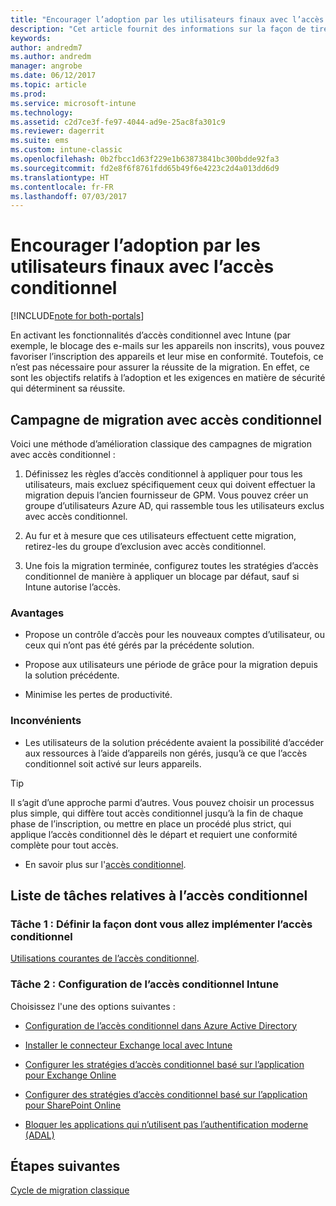 ```yaml
---
title: "Encourager l’adoption par les utilisateurs finaux avec l’accès conditionnel"
description: "Cet article fournit des informations sur la façon de tirer parti de l’accès conditionnel pour permettre l’inscription d’appareils auprès de Microsoft Intune."
keywords: 
author: andredm7
ms.author: andredm
manager: angrobe
ms.date: 06/12/2017
ms.topic: article
ms.prod: 
ms.service: microsoft-intune
ms.technology: 
ms.assetid: c2d7ce3f-fe97-4044-ad9e-25ac8fa301c9
ms.reviewer: dagerrit
ms.suite: ems
ms.custom: intune-classic
ms.openlocfilehash: 0b2fbcc1d63f229e1b63873841bc300bdde92fa3
ms.sourcegitcommit: fd2e8f6f8761fdd65b49f6e4223c2d4a013dd6d9
ms.translationtype: HT
ms.contentlocale: fr-FR
ms.lasthandoff: 07/03/2017
---
```

# <a name="drive-end-user-adoption-with-conditional-access"></a>Encourager l’adoption par les utilisateurs finaux avec l’accès conditionnel

[!INCLUDE[note for both-portals](./includes/note-for-both-portals.md)]

En activant les fonctionnalités d’accès conditionnel avec Intune (par exemple, le blocage des e-mails sur les appareils non inscrits), vous pouvez favoriser l’inscription des appareils et leur mise en conformité. Toutefois, ce n’est pas nécessaire pour assurer la réussite de la migration. En effet, ce sont les objectifs relatifs à l’adoption et les exigences en matière de sécurité qui déterminent sa réussite.

## <a name="migration-campaign-with-conditional-access"></a>Campagne de migration avec accès conditionnel

Voici une méthode d’amélioration classique des campagnes de migration avec accès conditionnel :

1.  Définissez les règles d’accès conditionnel à appliquer pour tous les utilisateurs, mais excluez spécifiquement ceux qui doivent effectuer la migration depuis l’ancien fournisseur de GPM. Vous pouvez créer un groupe d’utilisateurs Azure AD, qui rassemble tous les utilisateurs exclus avec accès conditionnel.

2.  Au fur et à mesure que ces utilisateurs effectuent cette migration, retirez-les du groupe d’exclusion avec accès conditionnel.

3.  Une fois la migration terminée, configurez toutes les stratégies d’accès conditionnel de manière à appliquer un blocage par défaut, sauf si Intune autorise l’accès.

### <a name="advantages"></a>Avantages

-   Propose un contrôle d’accès pour les nouveaux comptes d’utilisateur, ou ceux qui n’ont pas été gérés par la précédente solution.

-   Propose aux utilisateurs une période de grâce pour la migration depuis la solution précédente.

-   Minimise les pertes de productivité.

### <a name="disadvantages"></a>Inconvénients

-   Les utilisateurs de la solution précédente avaient la possibilité d’accéder aux ressources à l’aide d’appareils non gérés, jusqu’à ce que l’accès conditionnel soit activé sur leurs appareils.

> [!TIP]
> Il s’agit d’une approche parmi d’autres. Vous pouvez choisir un processus plus simple, qui diffère tout accès conditionnel jusqu’à la fin de chaque phase de l’inscription, ou mettre en place un procédé plus strict, qui applique l’accès conditionnel dès le départ et requiert une conformité complète pour tout accès.

-   En savoir plus sur l'[accès conditionnel](/intune/conditional-access).

## <a name="task-list-for-conditional-access"></a>Liste de tâches relatives à l’accès conditionnel

### <a name="task-1-decide-how-you-are-going-to-implement-conditional-access"></a>Tâche 1 : Définir la façon dont vous allez implémenter l’accès conditionnel

[Utilisations courantes de l’accès conditionnel](/intune/conditional-access-intune-common-ways-use).

### <a name="task-2-set-up-intune-conditional-access"></a>Tâche 2 : Configuration de l’accès conditionnel Intune

Choisissez l'une des options suivantes :

-   [Configuration de l’accès conditionnel dans Azure Active Directory](https://docs.microsoft.com/azure/active-directory/active-directory-conditional-access-azure-portal)

-   [Installer le connecteur Exchange local avec Intune](/intune/exchange-connector-install)

-   [Configurer les stratégies d’accès conditionnel basé sur l’application pour Exchange Online](/intune/app-based-conditional-access-intune-exchange-online-create)

-   [Configurer des stratégies d’accès conditionnel basé sur l’application pour SharePoint Online](/intune/app-based-conditional-access-intune-sharepoint-online-create)

-   [Bloquer les applications qui n’utilisent pas l’authentification moderne (ADAL)](/intune/app-modern-authentication-block)

## <a name="next-steps"></a>Étapes suivantes

[Cycle de migration classique](migration-guide-cycle.md)
